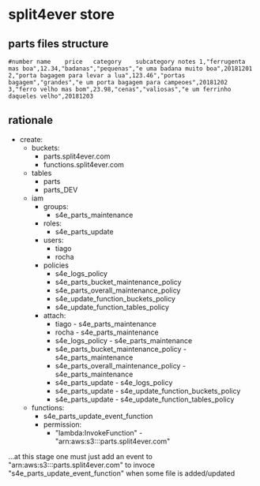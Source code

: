 # split4ever store


## parts files structure
``
#number name    price   category    subcategory notes
1,"ferrugenta mas boa",12.34,"badanas","pequenas","e uma badana muito boa",20181201
2,"porta bagagem para levar a lua",123.46","portas bagagem","grandes","e um porta bagagem para campeoes",20181202
3,"ferro velho mas bom",23.98,"cenas","valiosas","e um ferrinho daqueles velho",20181203
``

## rationale
* create:
  * buckets:
    * parts.split4ever.com
    * functions.split4ever.com
  * tables
    * parts
    * parts_DEV
  * iam
    * groups:
      * s4e_parts_maintenance
    * roles:
      * s4e_parts_update
    * users:
      * tiago
      * rocha
    * policies
      * s4e_logs_policy
      * s4e_parts_bucket_maintenance_policy
      * s4e_parts_overall_maintenance_policy
      * s4e_update_function_buckets_policy
      * s4e_update_function_tables_policy
    * attach:
      * tiago - s4e_parts_maintenance
      * rocha - s4e_parts_maintenance
      * s4e_logs_policy - s4e_parts_maintenance
      * s4e_parts_bucket_maintenance_policy - s4e_parts_maintenance
      * s4e_parts_overall_maintenance_policy - s4e_parts_maintenance
      * s4e_parts_update - s4e_logs_policy
      * s4e_parts_update - s4e_update_function_buckets_policy
      * s4e_parts_update - s4e_update_function_tables_policy
  * functions:
  	* s4e_parts_update_event_function
    * permission:
      * "lambda:InvokeFunction" - "arn:aws:s3:::parts.split4ever.com"
  
...at this stage one must just add an event to   "arn:aws:s3:::parts.split4ever.com"
to invoce "s4e_parts_update_event_function" when some file is added/updated

